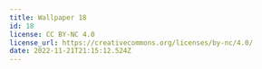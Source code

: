 ```yaml
---
title: Wallpaper 18
id: 18
license: CC BY-NC 4.0
license_url: https://creativecommons.org/licenses/by-nc/4.0/
date: 2022-11-21T21:15:12.524Z
---
```


